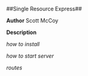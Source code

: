 ##Single Resource Express##

**Author**
Scott McCoy

**Description**

*how to install*

*how to start server*

*routes*

